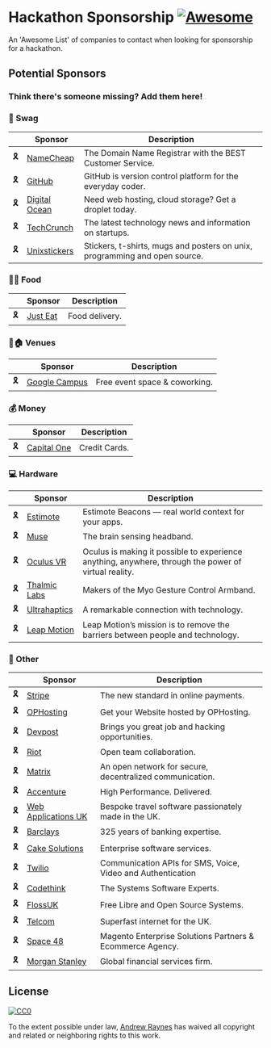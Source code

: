 # Hackathon Sponsorship [![Awesome](https://cdn.rawgit.com/sindresorhus/awesome/d7305f38d29fed78fa85652e3a63e154dd8e8829/media/badge.svg)](https://github.com/sindresorhus/awesome)
 
An 'Awesome List' of companies to contact when looking for sponsorship for a hackathon.
 
 
 
 ## Potential Sponsors
 
 ### Think there's someone missing? Add them here!

 ### :gift: Swag
 
 |    | Sponsor                                                                                                           | Description                                                   |
 |----|-------------------------------------------------------------------------------------------------------------------|---------------------------------------------------------------|
| 🎗️ | [NameCheap](https://www.namecheap.com/) | The Domain Name Registrar with the BEST Customer Service.        |
| 🎗️ | [GitHub](https://community.github.com/)    |     GitHub is version control platform for the everyday coder.  |
| 🎗️ | [Digital Ocean](https://www.digitalocean.com/community/questions/discounts-or-support-for-nonprofit-organisation) | Need web hosting, cloud storage? Get a droplet today.         |
| 🎗️ | [TechCrunch](https://techcrunch.com/) | The latest technology news and information on startups.        |
| 🎗️ | [Unixstickers](http://www.unixstickers.com/) | Stickers, t-shirts, mugs and posters on unix, programming and open source.        |


 ### :hamburger::pizza: Food

 |    | Sponsor                                                                                                           | Description                                                   |
 |----|-------------------------------------------------------------------------------------------------------------------|---------------------------------------------------------------|
 | 🎗️ | [Just Eat]( https://www.just-eat.co.uk) | Food delivery.         |
 

 ### :office::house: Venues

 |    | Sponsor                                                                                                           | Description                                                   |
 |----|-------------------------------------------------------------------------------------------------------------------|---------------------------------------------------------------|
| 🎗️ | [Google Campus](https://www.campus.co/) | Free event space & coworking.         |

 ### :moneybag: Money

 |    | Sponsor                                                                                                           | Description                                                   |
 |----|-------------------------------------------------------------------------------------------------------------------|---------------------------------------------------------------|
 | 🎗️ | [Capital One](https://www.capitalone.co.uk/) | Credit Cards.         |

 ### :computer: Hardware

 |    | Sponsor                                                                                                           | Description                                                   |
 |----|-------------------------------------------------------------------------------------------------------------------|---------------------------------------------------------------|
| 🎗️ | [Estimote](https://estimote.com/) | Estimote Beacons — real world context for your apps.         |
| 🎗️ | [Muse](http://www.choosemuse.com/) | The brain sensing headband.         |
| 🎗️ | [Oculus VR](https://www.oculus.com/) | Oculus is making it possible to experience anything, anywhere, through the power of virtual reality.         |
| 🎗️ | [Thalmic Labs](https://www.thalmic.com/) | Makers of the Myo Gesture Control Armband.        |
| 🎗️ | [Ultrahaptics](https://www.ultrahaptics.com/) | A remarkable connection with technology.        |
| 🎗️ | [Leap Motion](https://www.leapmotion.com/) | Leap Motion’s mission is to remove the barriers between people and technology.       | 

 ### 🤔 Other

 |    | Sponsor                                                                                                           | Description                                                   |
 |----|-------------------------------------------------------------------------------------------------------------------|---------------------------------------------------------------|     
| 🎗️ | [Stripe](https://stripe.com/) | The new standard in online payments.         |
| 🎗️ | [OPHosting](https://www.ophosting.io/) | Get your Website hosted by OPHosting.         |
| 🎗️ | [Devpost](https://devpost.com/) | Brings you great job and hacking opportunities.        |
| 🎗️ | [Riot](https://about.riot.im/) | Open team collaboration.   |
| 🎗️ | [Matrix](https://matrix.org/) | An open network for secure, decentralized communication.   |
| 🎗️ | [Accenture](https://www.accenture.com/us-en/new-applied-now) | High Performance. Delivered.   |
| 🎗️ | [Web Applications UK](https://www.webapplicationsuk.com/) | Bespoke travel software passionately made in the UK.  |
| 🎗️ | [Barclays](https://www.home.barclays/) | 325 years of banking expertise.    |
| 🎗️ | [Cake Solutions](http://www.cakesolutions.net/) | Enterprise software services.    |
| 🎗️ | [Twilio](https://www.twilio.com/) | Communication APIs for SMS, Voice, Video and Authentication    |
| 🎗️ | [Codethink](https://www.codethink.co.uk/) | The Systems Software Experts.    |
| 🎗️ | [FlossUK](https://www.flossuk.org/) | Free Libre and Open Source Systems.    |
| 🎗️ | [Telcom](https://telcom.io/) | Superfast internet for the UK.    |
| 🎗️ | [Space 48](https://www.space48.com/) | Magento Enterprise Solutions Partners & Ecommerce Agency.    |
| 🎗️ | [Morgan Stanley](https://www.morganstanley.com/) | Global financial services firm.|
 

 
 ## License
 
 [![CC0](http://i.creativecommons.org/p/zero/1.0/88x31.png)](http://creativecommons.org/publicdomain/zero/1.0/)
 
 To the extent possible under law, [Andrew Raynes](https://twitter.com/raynes_cc) has waived all copyright and related or neighboring rights to this work.
